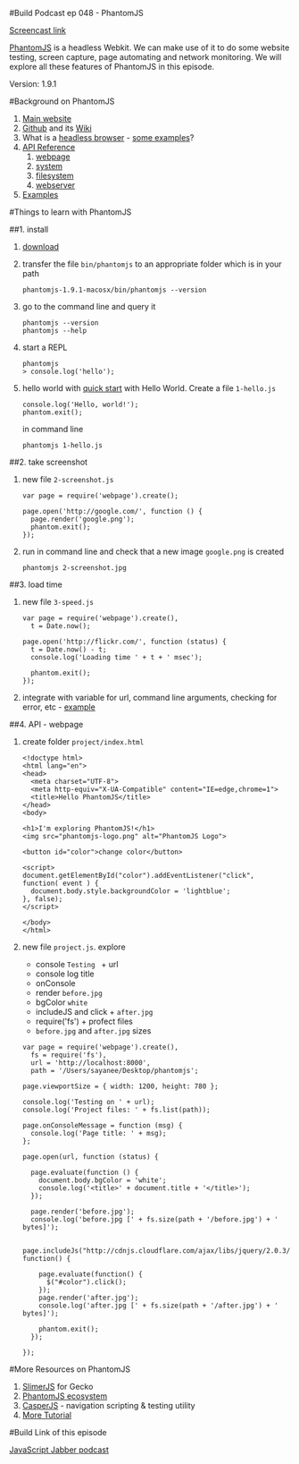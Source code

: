 #Build Podcast ep 048 - PhantomJS

[Screencast link](http://build-podcast.com/phantomjs/)

[PhantomJS](http://phantomjs.org/) is a headless Webkit. We can make use of it to do some website testing, screen capture, page automating and network monitoring. We will explore all these features of PhantomJS in this episode.

Version: 1.9.1


#Background on PhantomJS 

1. [Main website](http://phantomjs.org/)
1. [Github](https://github.com/ariya/phantomjs) and its [Wiki](https://github.com/ariya/phantomjs/wiki)
1. What is a [headless browser](http://blog.arhg.net/2009/10/what-is-headless-browser.html) - [some examples](https://gist.github.com/evandrix/3694955)? 
1. [API Reference](https://github.com/ariya/phantomjs/wiki/API-Reference)
    1. [webpage](https://github.com/ariya/phantomjs/wiki/API-Reference-WebPage)
    1. [system](https://github.com/ariya/phantomjs/wiki/API-Reference-System)
    1. [filesystem](https://github.com/ariya/phantomjs/wiki/API-Reference-FileSystem)
    1. [webserver](https://github.com/ariya/phantomjs/wiki/API-Reference-WebServer)
1. [Examples](https://github.com/ariya/phantomjs/wiki/Examples)

#Things to learn with PhantomJS 

##1. install

1. [download](http://phantomjs.org/download.html)
1. transfer the file `bin/phantomjs` to an appropriate folder which is in your path

    ```
    phantomjs-1.9.1-macosx/bin/phantomjs --version
    ```
1. go to the command line and query it

    ```
    phantomjs --version
    phantomjs --help
    ```
1. start a REPL

    ```
    phantomjs
    > console.log('hello');
    ```

1. hello world with [quick start](https://github.com/ariya/phantomjs/wiki/Quick-Start) with Hello World. Create a file `1-hello.js`

    ```
    console.log('Hello, world!');
    phantom.exit();
    ```
    
    in command line
    
    ```
    phantomjs 1-hello.js
    ```

##2. take screenshot

1. new file `2-screenshot.js`

    ```
    var page = require('webpage').create();

    page.open('http://google.com/', function () {
      page.render('google.png');
      phantom.exit();
    });
    ```
1. run in command line and check that a new image `google.png` is created

    ```
    phantomjs 2-screenshot.jpg
    ```

##3. load time

1. new file `3-speed.js`

    ```
    var page = require('webpage').create(),
      t = Date.now();
    
    page.open('http://flickr.com/', function (status) {
      t = Date.now() - t;
      console.log('Loading time ' + t + ' msec');
    
      phantom.exit();
    });
    ``` 
1. integrate with variable for url, command line arguments, checking for error, etc - [example](https://github.com/ariya/phantomjs/wiki/Quick-Start#page-loading)

##4. API - webpage

1. create folder `project/index.html`

    ```
    <!doctype html>
    <html lang="en">
    <head>
      <meta charset="UTF-8">
      <meta http-equiv="X-UA-Compatible" content="IE=edge,chrome=1">
      <title>Hello PhantomJS</title>
    </head>
    <body>
    
    <h1>I'm exploring PhantomJS!</h1>
    <img src="phantomjs-logo.png" alt="PhantomJS Logo">
    
    <button id="color">change color</button>
    
    <script>
    document.getElementById("color").addEventListener("click", function( event ) {
      document.body.style.backgroundColor = 'lightblue';
    }, false);
    </script>
    
    </body>
    </html>
    ```

1. new file `project.js`. explore
    - console `Testing ` + url
    - console log title
    - onConsole
    - render `before.jpg`
    - bgColor `white`
    - includeJS and click + `after.jpg`
    - require('fs') + profect files
    - `before.jpg` and `after.jpg` sizes


    ```
    var page = require('webpage').create(),
      fs = require('fs'),
      url = 'http://localhost:8000',
      path = '/Users/sayanee/Desktop/phantomjs';
    
    page.viewportSize = { width: 1200, height: 780 };
    
    console.log('Testing on ' + url);
    console.log('Project files: ' + fs.list(path));
    
    page.onConsoleMessage = function (msg) {
      console.log('Page title: ' + msg);
    };
    
    page.open(url, function (status) {
    
      page.evaluate(function () {
        document.body.bgColor = 'white';
        console.log('<title>' + document.title + '</title>');
      });
    
      page.render('before.jpg');
      console.log('before.jpg [' + fs.size(path + '/before.jpg') + ' bytes]');
    
      page.includeJs("http://cdnjs.cloudflare.com/ajax/libs/jquery/2.0.3/jquery.min.js", function() {
    
        page.evaluate(function() {
          $("#color").click();
        });
        page.render('after.jpg');
        console.log('after.jpg [' + fs.size(path + '/after.jpg') + ' bytes]');
    
        phantom.exit();
      });
    
    });
    ```




#More Resources on PhantomJS 
1. [SlimerJS](http://www.slimerjs.org/) for Gecko
1. [PhantomJS ecosystem](https://github.com/ariya/phantomjs#ecosystem)
1. [CasperJS](http://casperjs.org/) - navigation scripting & testing utility
1. [More Tutorial](https://github.com/ariya/phantomjs/wiki/Buzz)

#Build Link of this episode

[JavaScript Jabber podcast](http://javascriptjabber.com/)

